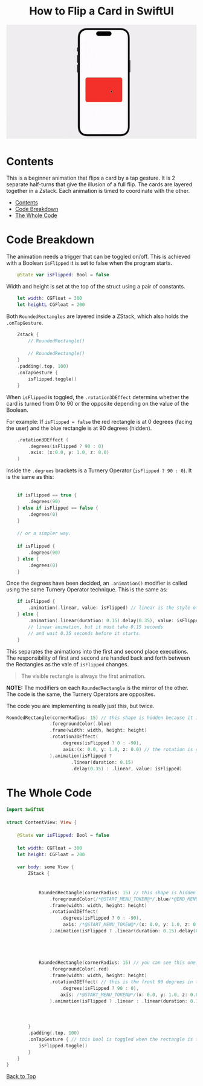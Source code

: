 
<h1 align="center">How to Flip a Card in SwiftUI</h1>

<p align="center">
<img src="assets/cardFlip.gif"/>
</p>

# Contents

This is a beginner animation that flips a card by a tap gesture. It is 2 separate half-turns that give the illusion of a full flip. The cards are layered together in a Zstack. Each animation is timed to coordinate with the other.

- [Contents](#contents)
- [Code Breakdown](#code-breakdown)
- [The Whole Code](#the-whole-code)

# Code Breakdown

The animation needs a trigger that can be toggled on/off. This is achieved with a Boolean `isFlipped` it is set to false when the program starts.

```Swift
    @State var isFlipped: Bool = false
```

Width and height is set at the top of the struct using a pair of constants.

```swift
    let width: CGFloat = 300
    let heightL CGFloat = 200
```

Both `RoundedRectangles` are layered inside a ZStack, which also holds the `.onTapGesture`.

```swift
    Zstack {
        // RoundedRectangle()

        // RoundedRectangle()
    }
    .padding(.top, 100)
    .onTapGesture {
        isFlipped.toggle()
    }
```

When `isFlipped` is toggled, the `.rotation3DEffect` determins whether the card is turned from 0 to 90 or the opposite depending on the value of the Boolean.

For example: If `isFlipped = false` the red rectangle is at 0 degrees (facing the user) and the blue rectangle is at 90 degrees (hidden).

```swift
    .rotation3DEffect (
        .degrees(isFlipped ? 90 : 0)
        .axis: (x:0.0, y: 1.0, z: 0.0)
    )
```

Inside the `.degrees` brackets is a Turnery Operator (`isFlipped ? 90 : 0`). It is the same as this:

```swift

    if isFlipped == true {
        .degrees(90)
    } else if isFlipped == false {
        .degrees(0)
    }

    // or a simpler way.

    if isFlipped {
        .degrees(90)
    } else {
        .degrees(0)
    }
```

Once the degrees have been decided, an `.animation()` modifier is called using the same Turnery Operator technique. This is the same as:

```swift
    if isFlipped {
        .animation(.linear, value: isFlipped) // linear is the style of animation. It starts immediately.
    } else {
        .animation(.linear(duration: 0.15).delay(0.35), value: isFlipped)
        // linear animation, but it must take 0.15 seconds
        // and wait 0.35 seconds before it starts.
    }
```

This separates the animations into the first and second place executions. The responsibility of first and second are handed back and forth between the Rectangles as the vale of `isFlipped` changes.

> The visible rectangle is always the first animation.

__NOTE:__ The modifiers on each `RoundedRectangle` is the mirror of the other. The code is the same, the Turnery Operators are opposites. 

The code you are implementing is really just this, but twice.

```swift
RoundedRectangle(cornerRadius: 15) // this shape is hidden because it is at 90 degrees.
                .foregroundColor(.blue)
                .frame(width: width, height: height)
                .rotation3DEffect(
                    .degrees(isFlipped ? 0 : -90),
                     axis:(x: 0.0, y: 1.0, z: 0.0) // the rotation is on the y-axis
                ).animation(isFlipped ? 
                        .linear(duration: 0.15)
                        .delay(0.35) : .linear, value: isFlipped)
```

# The Whole Code

```swift
import SwiftUI

struct ContentView: View {
    
    @State var isFlipped: Bool = false
    
    let width: CGFloat = 300
    let height: CGFloat = 200
    
    var body: some View {
        ZStack {
            
            
            RoundedRectangle(cornerRadius: 15) // this shape is hidden because it is at 90 degrees.
                .foregroundColor(/*@START_MENU_TOKEN@*/.blue/*@END_MENU_TOKEN@*/)
                .frame(width: width, height: height)
                .rotation3DEffect(
                    .degrees(isFlipped ? 0 : -90),
                     axis: /*@START_MENU_TOKEN@*/(x: 0.0, y: 1.0, z: 0.0)/*@END_MENU_TOKEN@*/ // the rotation is on the y-axis
                ).animation(isFlipped ? .linear(duration: 0.15).delay(0.35) : .linear, value: isFlipped)
               
                
            
            
            RoundedRectangle(cornerRadius: 15) // you can see this one.
                .foregroundColor(.red)
                .frame(width: width, height: height)
                .rotation3DEffect( // this is the front 90 degrees in the card flip
                    .degrees(isFlipped ? 90 : 0),
                    axis: /*@START_MENU_TOKEN@*/(x: 0.0, y: 1.0, z: 0.0)/*@END_MENU_TOKEN@*/
                ).animation(isFlipped ? .linear : .linear(duration: 0.15).delay(0.35), value: isFlipped)
                
            
            
        }
        .padding(.top, 100)
        .onTapGesture { // this bool is toggled when the rectangle is tapped.
            isFlipped.toggle()
        }
    }
}

```

[Back to Top](#contents)